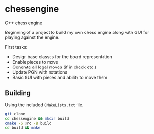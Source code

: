 # chessengine

C++ chess engine

Beginning of a project to build my own chess engine along with GUI for playing against the engine.

First tasks:
- Design base classes for the board representation
- Enable pieces to move
- Generate all legal moves (if in check etc.)
- Update PGN with notations
- Basic GUI with pieces and ability to move them

## Building

Using the included `CMakeLists.txt` file.

```bash
git clone
cd chessengine && mkdir build
cmake -S src -B build
cd build && make
```
